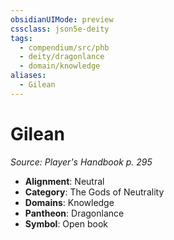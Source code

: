 ```yaml
---
obsidianUIMode: preview
cssclass: json5e-deity
tags:
  - compendium/src/phb
  - deity/dragonlance
  - domain/knowledge
aliases:
  - Gilean
---
```

# Gilean
*Source: Player's Handbook p. 295* 

- **Alignment**: Neutral
- **Category**: The Gods of Neutrality
- **Domains**: Knowledge
- **Pantheon**: Dragonlance
- **Symbol**: Open book